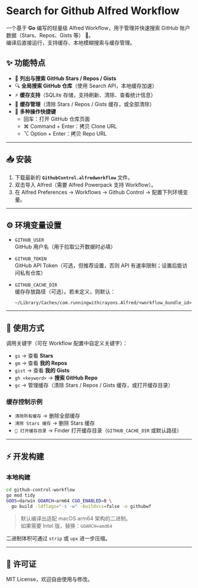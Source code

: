 # Search for Github Alfred Workflow

一个基于 **Go** 编写的轻量级 Alfred Workflow，用于管理并快速搜索 GitHub 账户数据（Stars、Repos、Gists 等） 🚀。  
编译后直接运行，支持缓存、本地模糊搜索与缓存管理。  

## ✨ 功能特点

- 📂 **列出与搜索 GitHub Stars / Repos / Gists**
- 🔍 **全局搜索 GitHub 仓库**（使用 Search API，本地缓存加速）
- ⚡ **缓存支持**（SQLite 存储，支持刷新、清除、查看统计信息）
- 🧹 **缓存管理**（清除 Stars / Repos / Gists 缓存，或全部清除）
- 📑 **多种操作快捷键**
  - 回车：打开 GitHub 仓库页面
  - ⌘ Command + Enter：拷贝 Clone URL
  - ⌥ Option + Enter：拷贝 Repo URL

---

## 📥 安装

1. 下载最新的 **`GithubControl.alfredworkflow`** 文件。
2. 双击导入 Alfred（需要 Alfred Powerpack 支持 Workflow）。
3. 在 Alfred Preferences → Workflows → Github Control → 配置下列环境变量。

---

## ⚙️ 环境变量设置

- `GITHUB_USER`  
  GitHub 用户名（用于拉取公开数据时必填）

- `GITHUB_TOKEN`  
  GitHub API Token（可选，但推荐设置，否则 API 有速率限制；设置后能访问私有仓库）

- `GITHUB_CACHE_DIR`  
  缓存存放路径（可选）。若未定义，则默认：
  ```
  ~/Library/Caches/com.runningwithcrayons.Alfred/<workflow_bundle_id>
  ```

---

## 🔑 使用方式

调用关键字（可在 Workflow 配置中自定义关键字）：  

- `gs` → 查看 **Stars**
- `gm` → 查看 **我的 Repos**
- `gist` → 查看 **我的 Gists**
- `gh <keyword>` → **搜索 GitHub Repo**
- `gc` → 管理缓存（清除 Stars / Repos / Gists 缓存，或打开缓存目录）

### 缓存控制示例

- `清除所有缓存` → 删除全部缓存
- `清除 Stars 缓存` → 删除 Stars 缓存
- `📂 打开缓存目录` → Finder 打开缓存目录（`GITHUB_CACHE_DIR` 或默认路径）

---

## ⚡ 开发构建

### 本地构建

```bash
cd github-control-workflow
go mod tidy
GOOS=darwin GOARCH=arm64 CGO_ENABLED=0 \
  go build -ldflags="-s -w" -buildvcs=false -o githubwf
```

> 默认编译出适配 macOS arm64 架构的二进制。  
> 如果需要 Intel 版，替换：`GOARCH=amd64`  

二进制体积可通过 `strip` 或 `upx` 进一步压缩。

---

## 📜 许可证

MIT License，欢迎自由使用与修改。  
